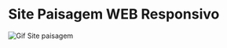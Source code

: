# Site Paisagem WEB Responsivo
![Gif Site paisagem](https://github.com/MatheusRodriguesSilva/SitePaisagem/blob/main/GIFPaisagem.gif)

